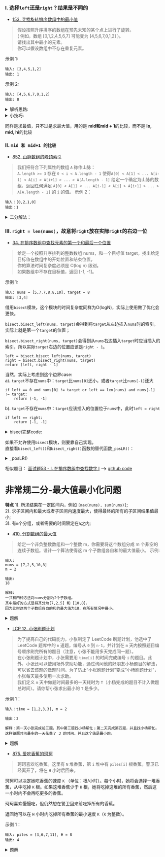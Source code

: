 ### I. 选择`left`还是`right`？结果是不同的
- [153. 寻找旋转排序数组中的最小值](https://leetcode-cn.com/problems/find-minimum-in-rotated-sorted-array/)
> 假设按照升序排序的数组在预先未知的某个点上进行了旋转。         
>( 例如，数组 [0,1,2,4,5,6,7] 可能变为 [4,5,6,7,0,1,2] )。        
>请找出其中最小的元素。      
>你可以假设数组中不存在重复元素。      

示例 1:
```shell
输入: [3,4,5,1,2]
输出: 1
```
示例 2:
```shell
输入: [4,5,6,7,0,1,2]
输出: 0
```
<details>
<summary>解析思路:</summary>
    
>二分法, 二分法就是找与`mid`判断条件,这里我们选用`right`         
>当`nums[mid]` > `nums[right]`说明在`mid`左半边的递增区域, 说明最小元素在`> mid`区域       
>当`nums[mid]` <= `nums[right]`说明在`mid`右半边的递增区域, 说明最小元素在`<= mid`区域 
</details>
         
<details>
<summary>小技巧:</summary>
    
>一般是这样,             
>当`while left < right`是循环外输出          
>当`while left <= right`是循环里输出         
```python3
class Solution:
    def findMin(self, nums: List[int]) -> int:
        left, right = 0, len(nums) - 1
        while left < right:
            mid = left + (right - left) // 2
            # 之所以不用nums[left] < nums[mid]
            # 是因为，对于[2, 1]这样的会停在2，故用right不用left
            if nums[right] < nums[mid]:
                left = mid + 1
            else:
                right = mid
        return nums[left]
```
</details>        


同样是求最值，只不过是求最大值，用的是 **mid和mid + 1**的比较，而不是 **lo, mid, hi**的比较
### II. `mid 和 mid+1 的比较`
- [852. 山脉数组的峰顶索引](https://leetcode-cn.com/problems/peak-index-in-a-mountain-array/)
> 我们把符合下列属性的数组 `A` 称作山脉：      
`A.length >= 3`
存在 `0 < i < A.length - 1` 使得`A[0] < A[1] < ... A[i-1] < A[i] > A[i+1] > ... > A[A.length - 1]`
给定一个确定为山脉的数组，返回任何满足 `A[0] < A[1] < ... A[i-1] < A[i] > A[i+1] > ... > A[A.length - 1]` 的 `i` 的值。
示例 2：
```shell
输入：[0,2,1,0]
输出：1
```
<details>
<summary>二分解法：</summary>
    
```python3
class Solution:
    def peakIndexInMountainArray(self, A: List[int]) -> int:
        lo, hi = 0, len(A) - 1
        while lo < hi:
            mid = lo + ((hi - lo) >> 1)
            # 不是 lo, mid, hi 的比较，而是mid, mid + 1的比较
            if A[mid] < A[mid + 1]:
                lo = mid + 1
            else:
                hi = mid
        return lo
```
</details>

### III. `right = len(nums)`，故意将`right`放在实际`right`的右边一位
- [34. 在排序数组中查找元素的第一个和最后一个位置](https://leetcode-cn.com/problems/find-first-and-last-position-of-element-in-sorted-array/)
> 给定一个按照升序排列的整数数组 nums，和一个目标值 target。找出给定目标值在数组中的开始位置和结束位置。         
你的算法时间复杂度必须是 O(log n) 级别。           
如果数组中不存在目标值，返回 [-1, -1]。

示例 1:

```
输入: nums = [5,7,7,8,8,10], target = 8
输出: [3,4]
```

借用`bisect`模块，这个模块的时间复杂度同样为O(logN)，实际上使用做了优化会更快。

`bisect.bisect_left(nums, target)`会得到将`target`从左边插入`nums`时的索引，实际上就是第一个`target`的位置；

`bisect.bisect_right(nums, target)`会得到从`nums`右边插入`target`时应当插入的索引，所以实际`target`右边的位置应该是`right - 1`。

```python3
left = bisect.bisect_left(nums, target)
right = bisect.bisect_right(nums, target)
return [left, right - 1]
```

当然，实际上考虑到这个边界case:                  
a). `target`不存在`nums`中：`target`比`nums[0]`还小，或者`target`比`nums[-1]`还大     

```python3
if left == 0 and nums[0] != target or left == len(nums) and nums[-1] != target:
    return [-1, -1]
```
        
b). `target`不存在`nums`中：`target`应该插入的位置位于`nums`中，此时`left = right`

```python3
if left == right:
    return [-1, -1]
```

<details>
<summary>bisect完整code:</summary>
    
```python3
# 解法一：借用bisect模块
class Solution:
    def searchRange(self, nums: List[int], target: int) -> List[int]:
        if not nums: return [-1, -1]
        left = bisect.bisect_left(nums, target)
        # 如果插入的数在头或者尾，且不在数组中，则无效
        if left == 0 and nums[0] != target or left == len(nums) and nums[-1] != target:
            return [-1, -1]
        # left = right，证明数组中不含target，则无效
        right = bisect.bisect_right(nums, target)
        if left == right:
            return [-1, -1]
        # right实际是target右边位置的后一个数
        return [left, right - 1]
```
</details>


如果不允许使用`bisect`模块，则要靠自己实现。        
直接看`bisect_left()`和`bisect_right()`函数的替代函数`_posLR()`：
<details>
<summary> _posLR()</summary>
    
```python3
    def _posLR(self, nums, target, isLeft):
        # 注意： right = len(nums)
        left, right = 0, len(nums)
        while left < right:
            mid = left + ((right - left) >> 1)
            if target < nums[mid] or isLeft and target == nums[mid]:
                right = mid
            else:
                left = mid + 1
        return left
```
>切记：这里是非常规的二分，**右边界：right = len(nums)**

这一段也很好理解，常规的二分：

```python3
mid = left + ((right - left) >> 1)
if target < nums[mid]:
    right = mid
else:
    left = mid + 1
```

当考虑有重复的`target`时，     
1). 如果是`isLeft`寻找最左边，则`target = nums[mid]`时候：`right = mid`， 使得`right`向左边靠拢；

```python3
if target < nums[mid] or isLeft and target = nums[mid]:
    right = mid
else:
    left = mid + 1
```

2). 如果是`isRight`寻找最右边，则`target = nums[mid]`时候：`left = mid + 1`， 使得`left`向右边靠拢；

```python3
if target < nums[mid]:
    right = mid
elif isRight and target = nums[mid]:
    left = mid + 1
else:
    left = mid + 1
```

`isLeft`和`isRight`是逻辑相反的，故1), 2)合并为：

```python3
while left < right:
    mid = left + ((right - left) >> 1)
    if target < nums[mid] or isLeft and target == nums[mid]:
        right = mid
    else:
        left = mid + 1
```

完整代码为：
```python3
# 解法二：标准的二分查找
# 实质是用_posLR()函数替代bisect.bisect_left()和bisect.bisect_right()函数
class Solution:
    def searchRange(self, nums: List[int], target: int) -> List[int]:
        if not nums: return [-1, -1]
        left = self._posLR(nums, target, True)
        if left == len(nums) or nums[left] != target:
            return [-1, -1]
        right = self._posLR(nums, target, False)
        # right实际是target右边位置的后一个数
        return [left, right - 1]
    
    def _posLR(self, nums, target, isLeft):
        # 注意： right = len(nums)
        left, right = 0, len(nums)
        while left < right:
            mid = left + ((right - left) >> 1)
            # 1. target < nums[mid]
            # 2. 左寻找，且target == nums[mid]，此时当做target < nums[mid]，
            #    这样才能向left左边靠拢
            if target < nums[mid] or isLeft and target == nums[mid]:
                right = mid
            else:
                left = mid + 1
        return left
```
</details>

相似题目：
[面试题53 - I. 在排序数组中查找数字 I](https://leetcode-cn.com/problems/zai-pai-xu-shu-zu-zhong-cha-zhao-shu-zi-lcof/) **-->**
[github code](https://github.com/Iruze/SwordForOffer-ZZW/blob/master/%E9%9D%A2%E8%AF%95%E9%A2%9853%20-%20I.%20%E5%9C%A8%E6%8E%92%E5%BA%8F%E6%95%B0%E7%BB%84%E4%B8%AD%E6%9F%A5%E6%89%BE%E6%95%B0%E5%AD%97%20I/search.py)

# 非常规二分-最大值最小化问题
**特点**
1). 所求结果在一定区间内，例如 `[max(nums), sum(nums)]`;     
2). 求子区间内和最大或者子区间内速度最大，使得最终的所有的子区间结果值最小;        
3). 有`m`个分组，或者需要的时间限定在`h`之内;

- [410. 分割数组的最大值](https://leetcode-cn.com/problems/split-array-largest-sum/)
>给定一个非负整数数组和一个整数 m，你需要将这个数组分成 m 个非空的连续子数组。设计一个算法使得这 m 个子数组各自和的最大值最小。
示例:
```
输入:
nums = [7,2,5,10,8]
m = 2

输出:
18

解释:
一共有四种方法将nums分割为2个子数组。
其中最好的方式是将其分为[7,2,5] 和 [10,8]，
因为此时这两个子数组各自的和的最大值为18，在所有情况中最小。
```
<details>
<summary>题解</summary>
    
```python3
"""
1. 所求的最大子数组和在 [max(nums), sum(nums)] 之内， 
2. 设置二分搜索的其实区间[lo, hi]为上述区间，统计 子数组和不超过 mid = (hi + lo) / 2 的个数
3. 如果 子数组和 不超过mid的个数 小于m，说明划分的子数组不够，设置的mid门限过小， lo = mid + 1;
   反之， 说明划分的子数组个数超出，设置的mid门限过大，hi = mid
"""
class Solution:
    def splitArray(self, nums: List[int], m: int) -> int:
        lo = max(nums)
        hi = sum(nums)
        while lo < hi:
            mid = lo + ((hi - lo) >> 1)
            total = 0
            cnt = 1
            for num in nums:
                total += num
                # 统计子数组和小于等于mid的子数组个数
                if total > mid:
                    cnt += 1
                    # 此时的子数组和为total - num， 
                    # 所以下一个子数组和从当前的num计
                    total = num
            # 说明子数组门限mid设置的过小
            if cnt > m:
                lo = mid + 1
            # 门限过大
            else:
                hi = mid
        return lo
```
</details>

- [LCP 12. 小张刷题计划](https://leetcode-cn.com/problems/xiao-zhang-shua-ti-ji-hua/)
> 为了提高自己的代码能力，小张制定了 LeetCode 刷题计划，他选中了 LeetCode 题库中的 `n` 道题，编号从 `0` 到 `n-1`，并计划在 `m` 天内按照题目编号顺序刷完所有的题目（注意，小张不能用多天完成同一题）。        
在小张刷题计划中，小张需要用 `time[i]` 的时间完成编号 `i` 的题目。此外，小张还可以使用场外求助功能，通过询问他的好朋友小杨题目的解法，可以省去该题的做题时间。为了防止“小张刷题计划”变成“小杨刷题计划”，小张每天最多使用一次求助。         
我们定义 `m` 天中做题时间最多的一天耗时为 `T`（小杨完成的题目不计入做题总时间）。请你帮小张求出最小的 `T` 是多少。

示例 1：
```
输入：time = [1,2,3,3], m = 2

输出：3

解释：第一天小张完成前三题，其中第三题找小杨帮忙；第二天完成第四题，并且找小杨帮忙。这样做题时间最多的一天花费了 3 的时间，并且这个值是最小的。
```
<details>
    <summary>题解</summary>
    
```python
class Solution:
    def minTime(self, time: List[int], m: int) -> int:
        lo, hi = 0, sum(time)
        while lo < hi:
            mid = lo + ((hi - lo) >> 1)
            tmp_max = 0
            cnt = 1
            total = 0
            for t in time:
                tmp_max = max(tmp_max, t)
                total += t 
                # 当前天内总和（减去小杨帮忙的时间）不大于mid时，计1
                if total - tmp_max > mid:
                    cnt += 1
                    # 从t开始计，因为加上t才大于mid，减去t则刚刚好不大于mid
                    total = t
                    # 贪心思想：小杨每次都是计算最耗时的题，tmp_max记录下一个天内的最耗时时间
                    tmp_max = t 
            # 划分的天数大于m，说明mid偏小
            if cnt > m:
                lo = mid + 1
            # mid偏大
            else:
                hi = mid
        return lo
```
</details>

- [875. 爱吃香蕉的珂珂](https://leetcode-cn.com/problems/koko-eating-bananas/)
> 珂珂喜欢吃香蕉。这里有 `N` 堆香蕉，第 `i` 堆中有 `piles[i]` 根香蕉。警卫已经离开了，将在 `H` 小时后回来。

珂珂可以决定她吃香蕉的速度 `K` （单位：根/小时）。每个小时，她将会选择一堆香蕉，从中吃掉 `K` 根。如果这堆香蕉少于 `K` 根，她将吃掉这堆的所有香蕉，然后这一小时内不会再吃更多的香蕉。  

珂珂喜欢慢慢吃，但仍然想在警卫回来前吃掉所有的香蕉。

返回她可以在 `H` 小时内吃掉所有香蕉的最小速度 `K`（`K` 为整数）。

示例 1：
```
输入: piles = [3,6,7,11], H = 8
输出: 4
```
<details>
<summary>题解</summary>
    
```python3
class Solution:
    def minEatingSpeed(self, piles: List[int], H: int) -> int:
        # 最大速度为 max(piles)/h，即每堆都在1小时之内吃完
        lo, hi = 1, max(piles)
        while lo < hi:
            mid = (lo + hi) // 2
            # 当速度为 mid/h， 算出吃完所有的时间, 注意 p/mid 向上取整
            h1 = sum(math.ceil(p / mid) for p in piles)
            if h1 <= H:
                hi = mid
            else:
                lo = mid + 1
        return lo
```
</details>
